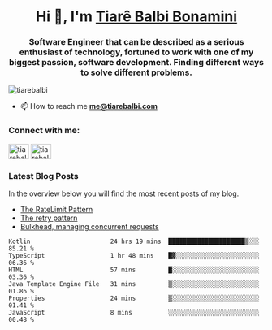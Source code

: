 

<h1 align="center">Hi 👋, I'm <a href="https://tiarebalbi.com?utm_source=github&utm_medium=profile&utm_campaign=github_profile">Tiarê Balbi Bonamini</a></h1>

<h3 align="center">Software Engineer that can be described as a serious enthusiast of technology, fortuned to work with one of my biggest passion, software development. Finding different ways to solve different problems.</h3>

<p align="left"> <img src="https://komarev.com/ghpvc/?username=tiarebalbi" alt="tiarebalbi" /> </p>

- 📫 How to reach me **me@tiarebalbi.com**

<p align="left">
<h3 align="left">Connect with me:</h3>
<a href="https://twitter.com/tiarebalbi" target="blank"><img align="center" src="https://cdn.jsdelivr.net/npm/simple-icons@3.0.1/icons/twitter.svg" alt="tiarebalbi" height="30" width="40" /></a>
<a href="https://instagram.com/tiarebalbi" target="blank"><img align="center" src="https://cdn.jsdelivr.net/npm/simple-icons@3.0.1/icons/instagram.svg" alt="tiarebalbi" height="30" width="40" /></a>
</p>

### Latest Blog Posts

In the overview below you will find the most recent posts of my blog.

* [The RateLimit Pattern](https://tiarebalbi.com/article/week-4-the-rate-limit-pattern?utm_source=github&utm_medium=profile&utm_campaign=github_profile)
* [The retry pattern](https://tiarebalbi.com/article/week-3-the-retry-pattern?utm_source=github&utm_medium=profile&utm_campaign=github_profile)
* [Bulkhead, managing concurrent requests](https://tiarebalbi.com/article/week-2-bulkhead-managing-concurrent-requests?utm_source=github&utm_medium=profile&utm_campaign=github_profile)

<!--START_SECTION:waka-->

```text
Kotlin                      24 hrs 19 mins  █████████████████████▒░░░   85.21 %
TypeScript                  1 hr 48 mins    █▓░░░░░░░░░░░░░░░░░░░░░░░   06.36 %
HTML                        57 mins         █░░░░░░░░░░░░░░░░░░░░░░░░   03.36 %
Java Template Engine File   31 mins         ▒░░░░░░░░░░░░░░░░░░░░░░░░   01.86 %
Properties                  24 mins         ▒░░░░░░░░░░░░░░░░░░░░░░░░   01.41 %
JavaScript                  8 mins          ░░░░░░░░░░░░░░░░░░░░░░░░░   00.48 %
```

<!--END_SECTION:waka-->
